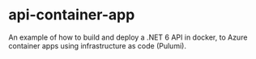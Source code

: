 # api-container-app
An example of how to build and deploy a .NET 6 API in docker, to Azure container apps using infrastructure as code (Pulumi).
